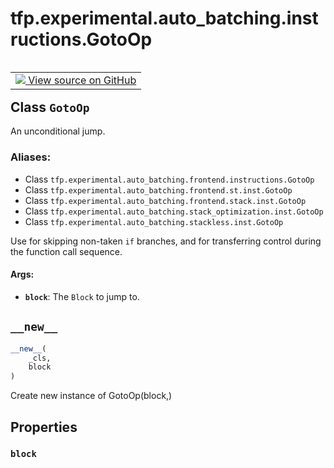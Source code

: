 <div itemscope itemtype="http://developers.google.com/ReferenceObject">
<meta itemprop="name" content="tfp.experimental.auto_batching.instructions.GotoOp" />
<meta itemprop="path" content="Stable" />
<meta itemprop="property" content="block"/>
<meta itemprop="property" content="__new__"/>
</div>

# tfp.experimental.auto_batching.instructions.GotoOp


<table class="tfo-notebook-buttons tfo-api" align="left">

<td>
  <a target="_blank" href="https://github.com/tensorflow/probability/blob/master/tensorflow_probability/python/experimental/auto_batching/instructions.py">
    <img src="https://www.tensorflow.org/images/GitHub-Mark-32px.png" />
    View source on GitHub
  </a>
</td></table>



## Class `GotoOp`

An unconditional jump.



### Aliases:

* Class `tfp.experimental.auto_batching.frontend.instructions.GotoOp`
* Class `tfp.experimental.auto_batching.frontend.st.inst.GotoOp`
* Class `tfp.experimental.auto_batching.frontend.stack.inst.GotoOp`
* Class `tfp.experimental.auto_batching.stack_optimization.inst.GotoOp`
* Class `tfp.experimental.auto_batching.stackless.inst.GotoOp`


<!-- Placeholder for "Used in" -->

Use for skipping non-taken `if` branches, and for transferring
control during the function call sequence.

#### Args:


* <b>`block`</b>: The `Block` to jump to.

<h2 id="__new__"><code>__new__</code></h2>

``` python
__new__(
    _cls,
    block
)
```

Create new instance of GotoOp(block,)




## Properties

<h3 id="block"><code>block</code></h3>






